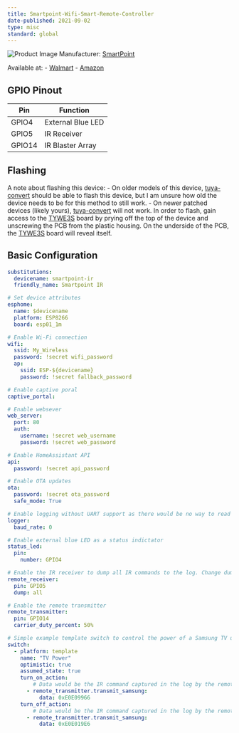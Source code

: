 ```yaml
---
title: Smartpoint-Wifi-Smart-Remote-Controller
date-published: 2021-09-02
type: misc
standard: global
---
```


![Product Image](/Smartpoint-Wifi-Smart-Remote-Controller.jpg "Product Image")
Manufacturer: [SmartPoint](https://www.smartpointco.com/product-page/smart-wifi-remote-control)

Available at:
    - [Walmart](https://www.walmart.com/ip/Smartpoint-Wifi-Smart-Remote-Controller-Compatible-with-Alexa-and-Google-Assistant-Hands-Free-Voice-Control/824016383)
    - [Amazon](https://www.amazon.com/dp/B08NFBJCSQ/)

## GPIO Pinout

| Pin    | Function            |
| ------ | ------------------- |
| GPIO4  | External Blue LED   |
| GPIO5  | IR Receiver         | 
| GPIO14 | IR Blaster Array    |

## Flashing
A note about flashing this device:
    - On older models of this device, [tuya-convert](https://github.com/ct-Open-Source/tuya-convert) should be able to flash this device, but I am unsure how old the device needs to be for this method to still work.
    - On newer patched devices (likely yours), [tuya-convert](https://github.com/ct-Open-Source/tuya-convert) will not work. In order to flash, gain access to the [TYWE3S](https://tasmota.github.io/docs/Pinouts/#tywe3s) board by prying off the top of the device and unscrewing the PCB from the plastic housing. On the underside of the PCB, the [TYWE3S](https://tasmota.github.io/docs/Pinouts/#tywe3s) board will reveal itself.

## Basic Configuration

```yaml
substitutions:
  devicename: smartpoint-ir
  friendly_name: Smartpoint IR

# Set device attributes
esphome:
  name: $devicename
  platform: ESP8266
  board: esp01_1m

# Enable Wi-Fi connection
wifi:
  ssid: My_Wireless
  password: !secret wifi_password
  ap:
    ssid: ESP-${devicename}
    password: !secret fallback_password

# Enable captive poral
captive_portal:

# Enable websever
web_server:
  port: 80
  auth:
    username: !secret web_username
    password: !secret web_password

# Enable HomeAssistant API
api:
  password: !secret api_password

# Enable OTA updates
ota:
  password: !secret ota_password
  safe_mode: True

# Enable logging without UART support as there would be no way to read it
logger:
  baud_rate: 0

# Enable external blue LED as a status indictator
status_led:
  pin:
    number: GPIO4

# Enable the IR receiver to dump all IR commands to the log. Change dump type to your capture remote type. Use the captured IR command to replicate that IR command. You can disable this part when you aren't capturing IR command data.
remote_receiver:
  pin: GPIO5
  dump: all

# Enable the remote transmitter
remote_transmitter:
  pin: GPIO14
  carrier_duty_percent: 50%

# Simple example template switch to control the power of a Samsung TV using IR commands
switch:
  - platform: template
    name: "TV Power"
    optimistic: true
    assumed_state: true
    turn_on_action:
        # Data would be the IR command captured in the log by the remote receiver
      - remote_transmitter.transmit_samsung:
          data: 0xE0E09966
    turn_off_action:
        # Data would be the IR command captured in the log by the remote receiver
      - remote_transmitter.transmit_samsung:
          data: 0xE0E019E6

```